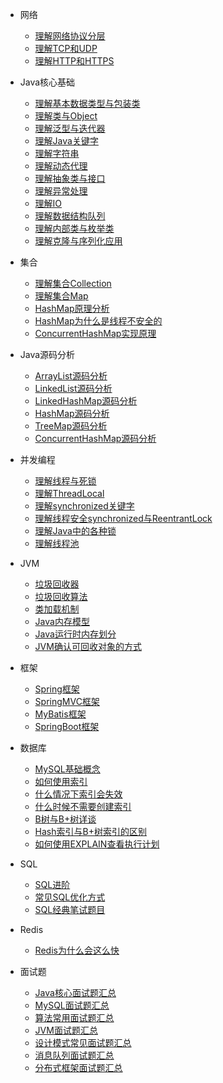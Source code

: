 * 网络
  * [理解网络协议分层](./docs/network/网络协议分层.md)
  * [理解TCP和UDP](./docs/network/理解TCP和UDP.md)
  * [理解HTTP和HTTPS](./docs/network/理解HTTP与HTTPS.md)

* Java核心基础
  * [理解基本数据类型与包装类](./docs/java/理解基本数据类型与包装类.md)
  * [理解类与Object](./docs/java/理解类与Object.md)
  * [理解泛型与迭代器](./docs/java/理解泛型与迭代器.md)
  * [理解Java关键字](./docs/java/Java关键字理解.md)
  * [理解字符串](./docs/java/深入理解字符串.md)
  * [理解动态代理](./docs/java/理解动态代理.md)
  * [理解抽象类与接口](./docs/java/理解抽象类与接口.md)
  * [理解异常处理](./docs/java/理解异常处理.md)
  * [理解IO](./docs/java/IO.md)
  * [理解数据结构队列](./docs/java/理解数据结构队列.md)
  * [理解内部类与枚举类](./docs/java/各种内部类和枚举类.md)
  * [理解克隆与序列化应用](./docs/java/理解克隆与序列化应用.md)
 
* 集合
  * [理解集合Collection](./docs/java/理解集合Collection.md)
  * [理解集合Map](./docs/java/理解集合Map.md)
  * [HashMap原理分析](./docs/java/HashMap原理分析.md)
  * [HashMap为什么是线程不安全的](./docs/java/HashMap为什么是线程不安全的.md)
  * [ConcurrentHashMap实现原理](./docs/java/ConcurrentHashMap实现原理.md)
  
* Java源码分析
  * [ArrayList源码分析](./docs/java/ArrayList源码分析.md)
  * [LinkedList源码分析](./docs/java/LinkedList源码分析.md)
  * [LinkedHashMap源码分析](./docs/java/LinkedHashMap源码分析.md)
  * [HashMap源码分析](./docs/java/HashMap源码分析.md)
  * [TreeMap源码分析](./docs/java/TreeMap源码分析.md)
  * [ConcurrentHashMap源码分析](./docs/java/ConcurrentHashMap源码分析.md)
  
  
* 并发编程
  * [理解线程与死锁](./docs/java/理解线程与死锁.md)
  * [理解ThreadLocal](./docs/java/理解ThreadLocal.md)
  * [理解synchronized关键字](./docs/java/理解synchronized关键字.md) 
  * [理解线程安全synchronized与ReentrantLock](./docs/java/理解线程安全synchronized与ReentrantLock.md)
  * [理解Java中的各种锁](./docs/java/理解Java中的各种锁.md)
  * [理解线程池](./docs/java/理解线程池.md)
  
* JVM
  * [垃圾回收器](./docs/jvm/垃圾回收器.md)
  * [垃圾回收算法](./docs/jvm/垃圾回收算法.md)
  * [类加载机制](./docs/jvm/类加载机制.md)
  * [Java内存模型](./docs/jvm/Java内存模型.md)
  * [Java运行时内存划分](./docs/jvm/Java运行时内存划分.md)
  * [JVM确认可回收对象的方式](./docs/jvm/JVM确认可回收对象的方式.md)
  
* 框架
  * [Spring框架](./docs/框架/Spring.md)
  * [SpringMVC框架](./docs/框架/SpringMVC.md)
  * [MyBatis框架](./docs/框架/MyBatis.md)
  * [SpringBoot框架](./docs/框架/SpringBoot.md)

* 数据库
  * [MySQL基础概念](./docs/database/MySQL.md)
  * [如何使用索引](./docs/database/如何使用索引.md)
  * [什么情况下索引会失效](./docs/database/什么情况下索引失效.md)
  * [什么时候不需要创建索引](./docs/database/什么时候不需要创建索引.md)
  * [B树与B+树详谈](./docs/database/B树与B+树详谈.md)
  * [Hash索引与B+树索引的区别](./docs/database/Hash索引与B+树索引的区别.md)
  * [如何使用EXPLAIN查看执行计划](./docs/database/如何使用EXPLAIN查看执行计划.md) 

* SQL
  * [SQL进阶](./docs/database/SQL进阶.md)
  * [常见SQL优化方式](./docs/database/常见SQL优化方式.md)
  * [SQL经典笔试题目](./docs/database/SQL经典笔试题目.md)
  
* Redis
  * [Redis为什么会这么快](./docs/Redis/Redis为什么会这么快.md)
  
* 面试题
  * [Java核心面试题汇总](./docs/Interviewquestions/Java核心面试题汇总.md)
  * [MySQL面试题汇总](./docs/Interviewquestions/MySQL面试题汇总.md)
  * [算法常用面试题汇总](./docs/Interviewquestions/算法常用面试题汇总.md)
  * [JVM面试题汇总](./docs/Interviewquestions/JVM面试题汇总.md)
  * [设计模式常见面试题汇总](./docs/Interviewquestions/设计模式常见面试题汇总.md)
  * [消息队列面试题汇总](./docs/Interviewquestions/消息队列面试题汇总.md)
  * [分布式框架面试题汇总](./docs/Interviewquestions/分布式框架面试题合集.md)


